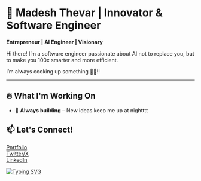 # 🚀 Madesh Thevar | Innovator & Software Engineer  
**Entrepreneur | AI Engineer | Visionary**  

Hi there! I’m a software engineer passionate about AI not to replace you, but to make you 100x smarter and more efficient. 


I’m always cooking up something 🧑‍🍳!!


---

## 🔥 What I'm Working On  

- 🎯 **Always building** – New ideas keep me up at nightttt


## 📫 Let's Connect!  
[Portfolio](https://madeshthevar.com)  
[Twitter/X](https://twitter.com/MadeshThevar3)  
[LinkedIn](https://linkedin.com/in/madesh3)  

[![Typing SVG](https://readme-typing-svg.demolab.com?font=Fira+Code&size=36&duration=4000&pause=1000&color=F7AC13&background=A7711200&width=435&lines=guy+who+always+learning+new+things;guy+who+believes+creativity+is+code+%2B+vision;guy+who+turns+%E2%80%9Cwhat+if%E2%80%9D+into+%E2%80%9Cwhy+not%E2%80%9D;guy+who+asks+too+many+questions%2C+then+builds+answers)](https://git.io/typing-svg)
